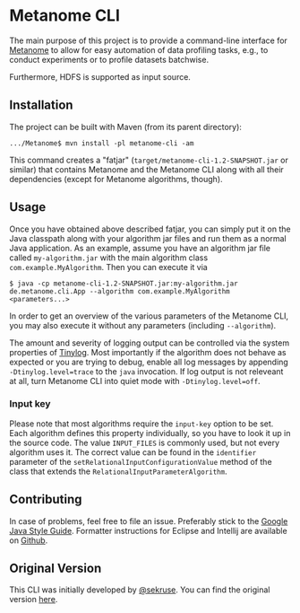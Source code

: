 # Metanome CLI

The main purpose of this project is to provide a command-line interface for [Metanome](https://github.com/HPI-Information-Systems/Metanome) to allow for easy automation of data profiling tasks, e.g., to conduct experiments or to profile datasets batchwise.

Furthermore, HDFS is supported as input source.

## Installation

The project can be built with Maven (from its parent directory):
```
.../Metanome$ mvn install -pl metanome-cli -am
```
This command creates a "fatjar" (`target/metanome-cli-1.2-SNAPSHOT.jar` or similar) that contains Metanome and the Metanome CLI along with all their dependencies (except for Metanome algorithms, though).

## Usage

Once you have obtained above described fatjar, you can simply put it on the Java classpath along with your algorithm jar files and run them as a normal Java application.
As an example, assume you have an algorithm jar file called `my-algorithm.jar` with the main algorithm class `com.example.MyAlgorithm`.
Then you can execute it via
```
$ java -cp metanome-cli-1.2-SNAPSHOT.jar:my-algorithm.jar de.metanome.cli.App --algorithm com.example.MyAlgorithm <parameters...>
```
In order to get an overview of the various parameters of the Metanome CLI, you may also execute it without any parameters (including `--algorithm`).

The amount and severity of logging output can be controlled via the system properties of [Tinylog](http://www.tinylog.org/configuration).
Most importantly if the algorithm does not behave as expected or you are trying to debug, enable all log messages by appending `-Dtinylog.level=trace` to the `java` invocation.
If log output is not releveant at all, turn Metanome CLI into quiet mode with `-Dtinylog.level=off`.

### Input key
Please note that most algorithms require the `input-key` option to be set.
Each algorithm defines this property individually, so you have to look it up in the source code.
The value `INPUT_FILES` is commonly used, but not every algorithm uses it.
The correct value can be found in the `identifier` parameter of the `setRelationalInputConfigurationValue` method of the class that extends the `RelationalInputParameterAlgorithm`.
 

## Contributing

In case of problems, feel free to file an issue.
Preferably stick to the [Google Java Style Guide](https://google.github.io/styleguide/javaguide.html).
Formatter instructions for Eclipse and Intellij are available on [Github](https://github.com/google/styleguide).

## Original Version

This CLI was initially developed by [@sekruse](https://github.com/sekruse). You can find the original version [here](https://github.com/sekruse/metanome-cli).
